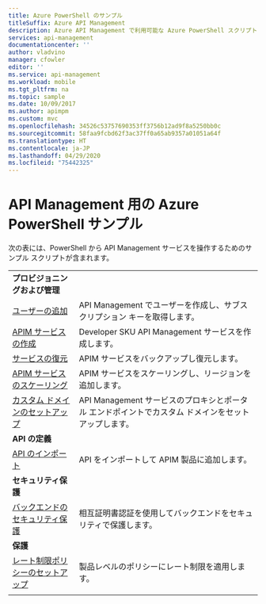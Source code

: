 ```yaml
---
title: Azure PowerShell のサンプル
titleSuffix: Azure API Management
description: Azure API Management で利用可能な Azure PowerShell スクリプトについて説明します。
services: api-management
documentationcenter: ''
author: vladvino
manager: cfowler
editor: ''
ms.service: api-management
ms.workload: mobile
ms.tgt_pltfrm: na
ms.topic: sample
ms.date: 10/09/2017
ms.author: apimpm
ms.custom: mvc
ms.openlocfilehash: 34526c53757690353ff3756b12ad9f8a5250bb0c
ms.sourcegitcommit: 58faa9fcbd62f3ac37ff0a65ab9357a01051a64f
ms.translationtype: HT
ms.contentlocale: ja-JP
ms.lasthandoff: 04/29/2020
ms.locfileid: "75442325"
---
```

# <a name="azure-powershell-samples-for-api-management"></a>API Management 用の Azure PowerShell サンプル

次の表には、PowerShell から API Management サービスを操作するためのサンプル スクリプトが含まれます。

| | |
|-|-|
|**プロビジョニングおよび管理**||
|[ユーザーの追加](./scripts/powershell-add-user-and-get-subscription-key.md?toc=%2fpowershell%2fmodule%2ftoc.json)| API Management でユーザーを作成し、サブスクリプション キーを取得します。|
|[APIM サービスの作成](./scripts/powershell-create-apim-service.md?toc=%2fpowershell%2fmodule%2ftoc.json)|Developer SKU API Management サービスを作成します。|
|[サービスの復元](./scripts/powershell-backup-restore-apim-service.md?toc=%2fpowershell%2fmodule%2ftoc.json)|APIM サービスをバックアップし復元します。|
|[APIM サービスのスケーリング](./scripts/powershell-scale-and-addregion-apim-service.md?toc=%2fpowershell%2fmodule%2ftoc.json)|APIM サービスをスケーリングし、リージョンを追加します。|
|[カスタム ドメインのセットアップ](./scripts/powershell-setup-custom-domain.md?toc=%2fpowershell%2fmodule%2ftoc.json)|API Management サービスのプロキシとポータル エンドポイントでカスタム ドメインをセットアップします。|
|**API の定義**||
|[API のインポート](./scripts/powershell-import-api-and-add-to-product.md?toc=%2fpowershell%2fmodule%2ftoc.json)|API をインポートして APIM 製品に追加します。|
|**セキュリティ保護**||
|[バックエンドのセキュリティ保護](./scripts/powershell-secure-backend-with-mutual-certificate-authentication.md?toc=%2fpowershell%2fmodule%2ftoc.json)|相互証明書認証を使用してバックエンドをセキュリティで保護します。|
|**保護**||
|[レート制限ポリシーのセットアップ](./scripts/powershell-setup-rate-limit-policy.md?toc=%2fpowershell%2fmodule%2ftoc.json)|製品レベルのポリシーにレート制限を適用します。 |
|||
